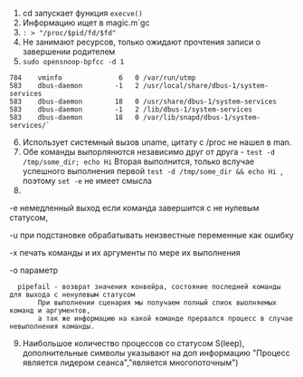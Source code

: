 1. cd запускает функция `execve()`
2. Информацию ищет в magic.m`gc
3. `: > "/proc/$pid/fd/$fd"`
4. Нe занимают ресурсов, только ожидают прочтения записи о завершении родителем
5. `sudo opensnoop-bpfcc -d 1`


```PID    COMM               FD ERR PATH
784    vminfo              6   0 /var/run/utmp
583    dbus-daemon        -1   2 /usr/local/share/dbus-1/system-services
583    dbus-daemon        18   0 /usr/share/dbus-1/system-services
583    dbus-daemon        -1   2 /lib/dbus-1/system-services
583    dbus-daemon        18   0 /var/lib/snapd/dbus-1/system-services/`
```
6. Использует системный вызов uname, цитату с /proc не нашел в man. 
7. Обе команды выпорлянются независимо друг от друга - `test -d /tmp/some_dir; echo Hi`
   Вторая выполнится, только вслучае успешного выполнения первой `test -d /tmp/some_dir && echo Hi `,
   поэтому  `set -e` не имеет смысла
8.

   -e немедленный выход если команда завершится с не нулевым статусом, 
   
   -u  при подстановке обрабатывать неизвестные переменные как ошибку
   
   -x печать команды и их аргументы по мере их выполнения
   
   -o параметр
   
      pipefail - возврат значения конвейра, состояние последней команды для выхода с ненулевым статусом
           При выполнении сценария мы получаем полный спиок выолняемых команд и аргументов, 
           а так же информацию на какой команде прервался процесс в случае невыполнения команды. 
           
9. Наибольшое количество процессов со статусом  S(leep), дополнительные символы указывают на доп информацию
    "Процесс является лидером сеанса","является многопоточным")

